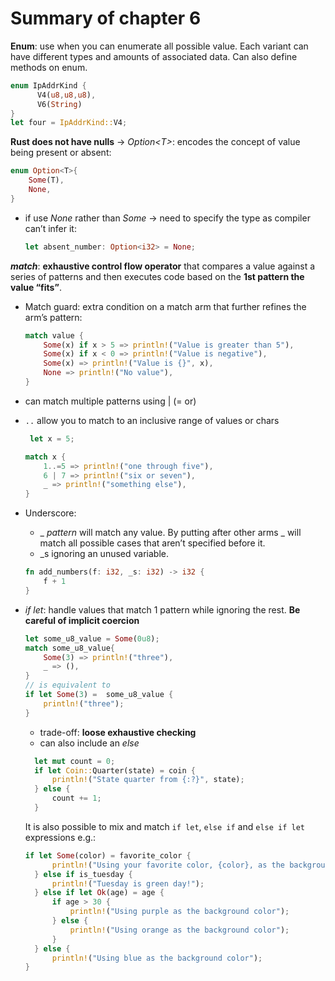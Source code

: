 # Summary of chapter 6
**Enum**: use when you can enumerate all possible value. Each variant can have different types and amounts of associated data. Can also define methods on enum.
```rust
enum IpAddrKind {
      V4(u8,u8,u8),
      V6(String)
}
let four = IpAddrKind::V4;
```

**Rust does not have nulls** -> _Option\<T\>_: encodes the concept of value being present or absent:
```rust
enum Option<T>{
    Some(T),
    None,
}
```
- if use _None_ rather than _Some_ -> need to specify the type as compiler can’t infer it:
    ```rust
    let absent_number: Option<i32> = None;
    ```

**_match_**: **exhaustive control flow operator** that compares a value against a series of patterns and then executes code based on the **1st pattern the value “fits”**.
- Match guard: extra condition on a match arm that further refines the arm’s pattern:
    ```rust
    match value {
        Some(x) if x > 5 => println!("Value is greater than 5"),
        Some(x) if x < 0 => println!("Value is negative"),
        Some(x) => println!("Value is {}", x),
        None => println!("No value"),
    }
    ```
- can match multiple patterns using | (= or)
- `..` allow you to match to an inclusive range of values or chars
    ```rust
     let x = 5;

    match x {
        1..=5 => println!("one through five"),
        6 | 7 => println!("six or seven"),
        _ => println!("something else"),
    }
    ```
- Underscore:
    - _ _pattern_ will match any value. By putting after other arms _ will match all possible cases that aren’t specified before it. 
    - _s ignoring an unused variable.
    ```rust
    fn add_numbers(f: i32, _s: i32) -> i32 {
        f + 1
    }
    ```
- _if let_:  handle values that match 1 pattern while ignoring the rest. **Be careful of implicit coercion**
    ```rust
    let some_u8_value = Some(0u8);
    match some_u8_value{
        Some(3) => println!("three"),
        _ => (),
    }
    // is equivalent to
    if let Some(3) =  some_u8_value {
        println!("three");
    }
    ```

    - trade-off: **loose exhaustive checking**
    - can also include an _else_
    ```rust
      let mut count = 0;
      if let Coin::Quarter(state) = coin {
          println!("State quarter from {:?}", state);
      } else {
          count += 1;
      }
    ```
  It is also possible to mix and match `if let`, `else if` and `else if let` expressions e.g.:
  ```rust
  if let Some(color) = favorite_color {
        println!("Using your favorite color, {color}, as the background");
    } else if is_tuesday {
        println!("Tuesday is green day!");
    } else if let Ok(age) = age {
        if age > 30 {
            println!("Using purple as the background color");
        } else {
            println!("Using orange as the background color");
        }
    } else {
        println!("Using blue as the background color");
  }
  ```
      

